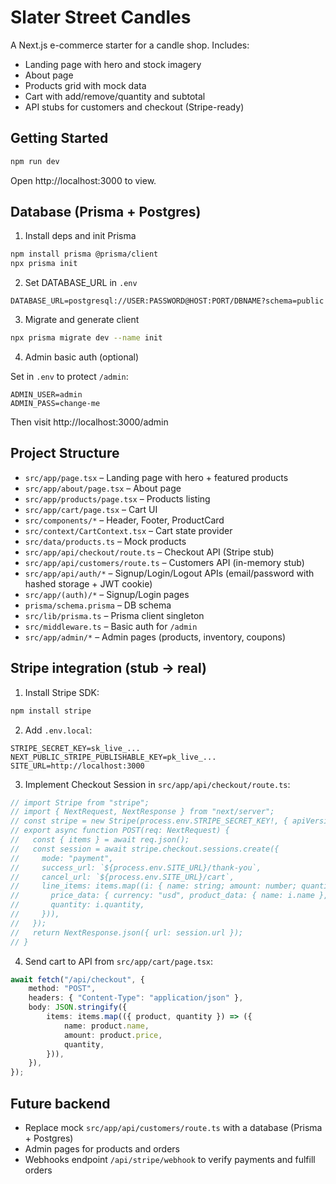 # Slater Street Candles

A Next.js e-commerce starter for a candle shop. Includes:

- Landing page with hero and stock imagery
- About page
- Products grid with mock data
- Cart with add/remove/quantity and subtotal
- API stubs for customers and checkout (Stripe-ready)

## Getting Started

```bash
npm run dev
```

Open http://localhost:3000 to view.

## Database (Prisma + Postgres)

1) Install deps and init Prisma

```bash
npm install prisma @prisma/client
npx prisma init
```

2) Set DATABASE_URL in `.env`

```
DATABASE_URL=postgresql://USER:PASSWORD@HOST:PORT/DBNAME?schema=public
```

3) Migrate and generate client

```bash
npx prisma migrate dev --name init
```

4) Admin basic auth (optional)

Set in `.env` to protect `/admin`:

```
ADMIN_USER=admin
ADMIN_PASS=change-me
```

Then visit http://localhost:3000/admin

## Project Structure

- `src/app/page.tsx` – Landing page with hero + featured products
- `src/app/about/page.tsx` – About page
- `src/app/products/page.tsx` – Products listing
- `src/app/cart/page.tsx` – Cart UI
- `src/components/*` – Header, Footer, ProductCard
- `src/context/CartContext.tsx` – Cart state provider
- `src/data/products.ts` – Mock products
- `src/app/api/checkout/route.ts` – Checkout API (Stripe stub)
- `src/app/api/customers/route.ts` – Customers API (in-memory stub)
- `src/app/api/auth/*` – Signup/Login/Logout APIs (email/password with hashed storage + JWT cookie)
- `src/app/(auth)/*` – Signup/Login pages
- `prisma/schema.prisma` – DB schema
- `src/lib/prisma.ts` – Prisma client singleton
- `src/middleware.ts` – Basic auth for `/admin`
- `src/app/admin/*` – Admin pages (products, inventory, coupons)

## Stripe integration (stub -> real)

1) Install Stripe SDK:

```bash
npm install stripe
```

2) Add `.env.local`:

```
STRIPE_SECRET_KEY=sk_live_...
NEXT_PUBLIC_STRIPE_PUBLISHABLE_KEY=pk_live_...
SITE_URL=http://localhost:3000
```

3) Implement Checkout Session in `src/app/api/checkout/route.ts`:

```ts
// import Stripe from "stripe";
// import { NextRequest, NextResponse } from "next/server";
// const stripe = new Stripe(process.env.STRIPE_SECRET_KEY!, { apiVersion: "2025-04-30" });
// export async function POST(req: NextRequest) {
//   const { items } = await req.json();
//   const session = await stripe.checkout.sessions.create({
//     mode: "payment",
//     success_url: `${process.env.SITE_URL}/thank-you`,
//     cancel_url: `${process.env.SITE_URL}/cart`,
//     line_items: items.map((i: { name: string; amount: number; quantity: number }) => ({
//       price_data: { currency: "usd", product_data: { name: i.name }, unit_amount: i.amount },
//       quantity: i.quantity,
//     })),
//   });
//   return NextResponse.json({ url: session.url });
// }
```

4) Send cart to API from `src/app/cart/page.tsx`:

```ts
await fetch("/api/checkout", {
	method: "POST",
	headers: { "Content-Type": "application/json" },
	body: JSON.stringify({
		items: items.map(({ product, quantity }) => ({
			name: product.name,
			amount: product.price,
			quantity,
		})),
	}),
});
```

## Future backend

- Replace mock `src/app/api/customers/route.ts` with a database (Prisma + Postgres)
- Admin pages for products and orders
- Webhooks endpoint `/api/stripe/webhook` to verify payments and fulfill orders
